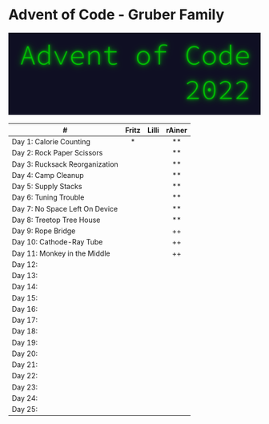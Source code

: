 # Advent of Code - Gruber Family

![](pix/aoc.png)

| # | Fritz | Lilli | rAiner |
|---|:-:|:-:|:-:|
| Day 1: Calorie Counting | * |  | ** |
| Day 2: Rock Paper Scissors |  |  | ** |
| Day 3: Rucksack Reorganization |  |  | ** |
| Day 4: Camp Cleanup |  |  | ** |
| Day 5: Supply Stacks |  |  | ** |
| Day 6: Tuning Trouble |  |  | ** |
| Day 7: No Space Left On Device |  |  | ** |
| Day 8: Treetop Tree House |  |  | ** |
| Day 9: Rope Bridge |  |  | ++ |
| Day 10: Cathode-Ray Tube |  |  | ++ |
| Day 11: Monkey in the Middle |  |  | ++ |
| Day 12: |  |  |  |
| Day 13: |  |  |  |
| Day 14: |  |  |  |
| Day 15: |  |  |  |
| Day 16: |  |  |  |
| Day 17: |  |  |  |
| Day 18: |  |  |  |
| Day 19: |  |  |  |
| Day 20: |  |  |  |
| Day 21: |  |  |  |
| Day 22: |  |  |  |
| Day 23: |  |  |  |
| Day 24: |  |  |  |
| Day 25: |  |  |  |
